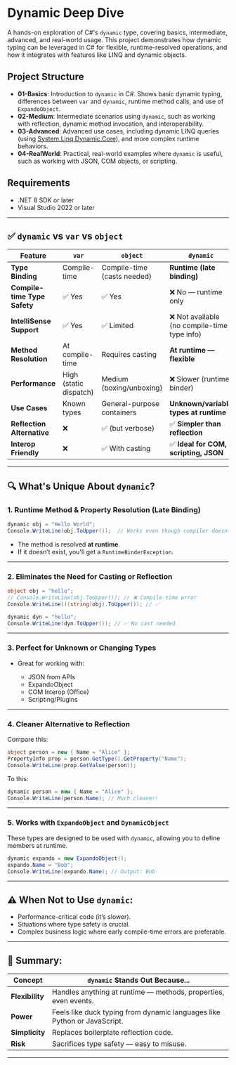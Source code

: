 ﻿# Dynamic Deep Dive

A hands-on exploration of C#'s `dynamic` type, covering basics, intermediate, advanced, and real-world usage. This project demonstrates how dynamic typing can be leveraged in C# for flexible, runtime-resolved operations, and how it integrates with features like LINQ and dynamic objects.

## Project Structure

- **01-Basics**: Introduction to `dynamic` in C#. Shows basic dynamic typing, differences between `var` and `dynamic`, runtime method calls, and use of `ExpandoObject`.
- **02-Medium**: Intermediate scenarios using `dynamic`, such as working with reflection, dynamic method invocation, and interoperability.
- **03-Advanced**: Advanced use cases, including dynamic LINQ queries (using [System.Linq.Dynamic.Core](https://github.com/StefH/System.Linq.Dynamic.Core)), and more complex runtime behaviors.
- **04-RealWorld**: Practical, real-world examples where `dynamic` is useful, such as working with JSON, COM objects, or scripting.

## Requirements

- .NET 8 SDK or later
- Visual Studio 2022 or later

---

## ✅ `dynamic` vs `var` vs `object`

| Feature                      | `var`                  | `object`                    | `dynamic`                                   |
| ---------------------------- | ---------------------- | --------------------------- | ------------------------------------------- |
| **Type Binding**             | Compile-time           | Compile-time (casts needed) | **Runtime (late binding)**                  |
| **Compile-time Type Safety** | ✅ Yes                  | ✅ Yes                       | ❌ No — runtime only                         |
| **IntelliSense Support**     | ✅ Yes                  | ✅ Limited                   | ❌ Not available (no compile-time type info) |
| **Method Resolution**        | At compile-time        | Requires casting            | **At runtime — flexible**                   |
| **Performance**              | High (static dispatch) | Medium (boxing/unboxing)    | ❌ Slower (runtime binder)                   |
| **Use Cases**                | Known types            | General-purpose containers  | **Unknown/variable types at runtime**       |
| **Reflection Alternative**   | ❌                      | ✅ (but verbose)             | ✅ **Simpler than reflection**               |
| **Interop Friendly**         | ❌                      | ✅ With casting              | ✅ **Ideal for COM, scripting, JSON**        |

---

## 🔍 What's **Unique** About `dynamic`?

### 1. **Runtime Method & Property Resolution (Late Binding)**

```csharp
dynamic obj = "Hello World";
Console.WriteLine(obj.ToUpper());  // Works even though compiler doesn't know obj is a string
```

* The method is resolved **at runtime**.
* If it doesn’t exist, you'll get a `RuntimeBinderException`.

---

### 2. **Eliminates the Need for Casting or Reflection**

```csharp
object obj = "hello";
// Console.WriteLine(obj.ToUpper()); // ❌ Compile-time error
Console.WriteLine(((string)obj).ToUpper()); // ✅

dynamic dyn = "hello";
Console.WriteLine(dyn.ToUpper()); // ✅ No cast needed
```

---

### 3. **Perfect for Unknown or Changing Types**

* Great for working with:

  * JSON from APIs
  * ExpandoObject
  * COM Interop (Office)
  * Scripting/Plugins

---

### 4. **Cleaner Alternative to Reflection**

Compare this:

```csharp
object person = new { Name = "Alice" };
PropertyInfo prop = person.GetType().GetProperty("Name");
Console.WriteLine(prop.GetValue(person));
```

To this:

```csharp
dynamic person = new { Name = "Alice" };
Console.WriteLine(person.Name); // Much cleaner!
```

---

### 5. **Works with `ExpandoObject` and `DynamicObject`**

These types are designed to be used with `dynamic`, allowing you to define members at runtime.

```csharp
dynamic expando = new ExpandoObject();
expando.Name = "Bob";
Console.WriteLine(expando.Name); // Output: Bob
```

---

## ⚠️ When **Not** to Use `dynamic`:

* Performance-critical code (it’s slower).
* Situations where type safety is crucial.
* Complex business logic where early compile-time errors are preferable.

---

## 🧠 Summary:

| Concept         | `dynamic` Stands Out Because...                                          |
| --------------- | ------------------------------------------------------------------------ |
| **Flexibility** | Handles anything at runtime — methods, properties, even events.          |
| **Power**       | Feels like duck typing from dynamic languages like Python or JavaScript. |
| **Simplicity**  | Replaces boilerplate reflection code.                                    |
| **Risk**        | Sacrifices type safety — easy to misuse.                                 |

---

